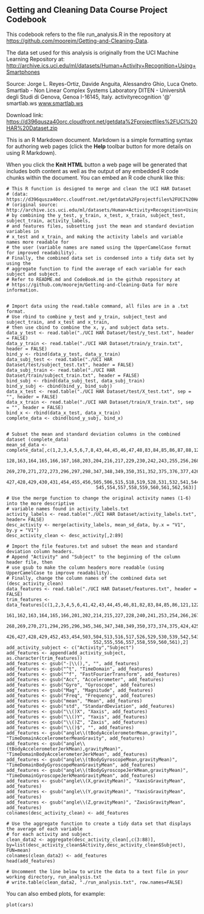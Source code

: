 ## Getting and Cleaning Data Course Project Codebook
This codebook refers to the file run_analysis.R in the repository at 
https://github.com/moorejm/Getting-and-Cleaning-Data.

The data set used for this analysis is originally from the UCI Machine Learning Repository
at: http://archive.ics.uci.edu/ml/datasets/Human+Activity+Recognition+Using+Smartphones

Source:
Jorge L. Reyes-Ortiz, Davide Anguita, Alessandro Ghio, Luca Oneto.
Smartlab - Non Linear Complex Systems Laboratory
DITEN - UniversitÃ  degli Studi di Genova, Genoa I-16145, Italy.
activityrecognition '@' smartlab.ws
www.smartlab.ws 

Download link: https://d396qusza40orc.cloudfront.net/getdata%2Fprojectfiles%2FUCI%20HAR%20Dataset.zip

This is an R Markdown document. Markdown is a simple formatting syntax for authoring web pages (click the **Help** toolbar button for more details on using R Markdown).

When you click the **Knit HTML** button a web page will be generated that includes both content as well as the output of any embedded R code chunks within the document. You can embed an R code chunk like this:

```{r, echo=FALSE, message=FALSE}
# This R function is designed to merge and clean the UCI HAR Dataset
# (data: https://d396qusza40orc.cloudfront.net/getdata%2Fprojectfiles%2FUCI%20HAR%20Dataset.zip)
# (original source: http://archive.ics.uci.edu/ml/datasets/Human+Activity+Recognition+Using+Smartphones)
# by combining the y_test, y_train, x_test, x_train, subject_test, subject_train, activity_labels, 
# and features files, subsetting just the mean and standard deviation variables in
# x_test and x_train, and making the activity labels and variable names more readable for
# the user (variable names are named using the UpperCamelCase format for improved readability). 
# Finally, the combined data set is condensed into a tidy data set by using the
# aggregate function to find the average of each variable for each subject and subject.
# Refer to README.md and CodeBook.md in the github repository at
# https://github.com/moorejm/Getting-and-Cleaning-Data for more information.


# Import data using the read.table command, all files are in a .txt format.
# Use rbind to combine y_test and y_train, subject_test and subject_train, and x_test and x_train,
# then use cbind to combine the x, y, and subject data sets.
data_y_test <- read.table("./UCI HAR Dataset/test/y_test.txt", header = FALSE)
data_y_train <- read.table("./UCI HAR Dataset/train/y_train.txt", header = FALSE)
bind_y <- rbind(data_y_test, data_y_train)
data_subj_test <- read.table("./UCI HAR Dataset/test/subject_test.txt", header = FALSE)
data_subj_train <- read.table("./UCI HAR Dataset/train/subject_train.txt", header = FALSE)
bind_subj <- rbind(data_subj_test, data_subj_train)
bind_y_subj <- cbind(bind_y, bind_subj)
data_x_test <- read.table("./UCI HAR Dataset/test/X_test.txt", sep = "", header = FALSE)
data_x_train <- read.table("./UCI HAR Dataset/train/X_train.txt", sep = "", header = FALSE)
bind_x <- rbind(data_x_test, data_x_train)
complete_data <- cbind(bind_y_subj, bind_x)


# Subset the mean and standard deviation columns in the combined dataset (complete_data)
mean_sd_data <- complete_data[,c(1,2,3,4,5,6,7,8,43,44,45,46,47,48,83,84,85,86,87,88,123,124,125,126,127,
                                 128,163,164,165,166,167,168,203,204,216,217,229,230,242,243,255,256,268,
                                 269,270,271,272,273,296,297,298,347,348,349,350,351,352,375,376,377,426,
                                 427,428,429,430,431,454,455,456,505,506,515,518,519,528,531,532,541,544,
                                 545,554,557,558,559,560,561,562,563)]

# Use the merge function to change the original activity names (1-6) into the more descriptive
# variable names found in activity_labels.txt
activity_labels <- read.table("./UCI HAR Dataset/activity_labels.txt", header= FALSE)
desc_activity <- merge(activity_labels, mean_sd_data, by.x = "V1", by.y = "V1")
desc_activity_clean <- desc_activity[,2:89]

# Import the file features.txt and subset the mean and standard deviation column headers.
# Append "Activity" and "Subject" to the beginning of the column header file, then
# use gsub to make the column headers more readable (using UpperCamelCase to improve readability).
# Finally, change the column names of the combined data set (desc_activity_clean)
data_features <- read.table("./UCI HAR Dataset/features.txt", header = FALSE)
trim_features <- data_features[c(1,2,3,4,5,6,41,42,43,44,45,46,81,82,83,84,85,86,121,122,123,124,125,126,
                                161,162,163,164,165,166,201,202,214,215,227,228,240,241,253,254,266,267,
                                268,269,270,271,294,295,296,345,346,347,348,349,350,373,374,375,424,425,
                                426,427,428,429,452,453,454,503,504,513,516,517,526,529,530,539,542,543,
                                552,555,556,557,558,559,560,561),2]
add_activity_subject <- c("Activity","Subject")
add_features <- append(add_activity_subject, as.character(trim_features))
add_features <- gsub("-|\\(),", "", add_features)
add_features <- gsub("^t", "TimeDomain", add_features)
add_features <- gsub("^f", "FastFourierTransform", add_features)
add_features <- gsub("Acc", "Accelerometer", add_features)
add_features <- gsub("Gyro", "Gyroscope", add_features)
add_features <- gsub("Mag", "Magnitude", add_features)
add_features <- gsub("Freq", "Frequency", add_features)
add_features <- gsub("mean", "Mean", add_features)
add_features <- gsub("std", "StandardDeviation", add_features)
add_features <- gsub("\\()X", "Xaxis", add_features)
add_features <- gsub("\\()Y", "Yaxis", add_features)
add_features <- gsub("\\()Z", "Zaxis", add_features)
add_features <- gsub("\\()$", "", add_features)
add_features <- gsub("angle\\(tBodyAccelerometerMean,gravity)", "TimeDomainAccelerometerMeanGravity", add_features)
add_features <- gsub("angle\\(tBodyAccelerometerJerkMean),gravityMean)", "TimeDomainBodyAccelerometerJerkMean", add_features)
add_features <- gsub("angle\\(tBodyGyroscopeMean,gravityMean)", "TimeDomainBodyGyroscopeMeanGravityMean", add_features)
add_features <- gsub("angle\\(tBodyGyroscopeJerkMean,gravityMean)", "TimeDomainGyroscopeJerkMeanGravityMean", add_features)
add_features <- gsub("angle\\(X,gravityMean)", "XaxisGravityMean", add_features)
add_features <- gsub("angle\\(Y,gravityMean)", "YaxisGravityMean", add_features)
add_features <- gsub("angle\\(Z,gravityMean)", "ZaxisGravityMean", add_features)
colnames(desc_activity_clean) <- add_features

# Use the aggregate function to create a tidy data set that displays the average of each variable
# for each activity and subject.
clean_data2 <- aggregate(desc_activity_clean[,c(3:88)], by=list(desc_activity_clean$Activity,desc_activity_clean$Subject), FUN=mean)
colnames(clean_data2) <- add_features
head(add_features)

# Uncomment the line below to write the data to a text file in your working directory, run_analysis.txt
# write.table(clean_data2, "./run_analysis.txt", row.names=FALSE)
```

You can also embed plots, for example:

```{r fig.width=7, fig.height=6}
plot(cars)
```

